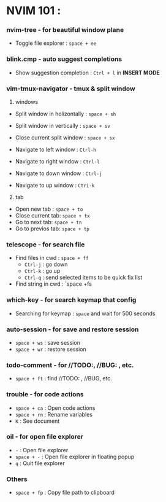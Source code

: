 # NVIM 101 :

### nvim-tree - for beautiful window plane

- Toggle file explorer : `space + ee`

### blink.cmp - auto suggest completions 

- Show suggestion completion : `Ctrl + l` in **INSERT MODE**

### vim-tmux-navigator - tmux & split window

1. windows

- Split window in holizontally : `space + sh`
- Split window in vertically : `space + sv`
- Close current split window : `space + sx`

- Navigate to left window : `Ctrl-h`
- Navigate to right window : `Ctrl-l`
- Navigate to down window : `Ctrl-j`
- Navigate to up window : `Ctri-k`

2. tab

- Open new tab : `space + to`
- Close current tab: `space + tx`
- Go to next tab: `space + tn`
- Go to previos tab: `space + tp`

### telescope - for search file

- Find files in cwd : `space + ff`
  - `Ctrl-j` : go down
  - `Ctrl-k` : go up
  - `Ctrl-q` : send selected items to be quick fix list
- Find string in cwd : `space +fs

### which-key - for search keymap that config

- Searching for keymap : `space` and wait for 500 seconds

### auto-session - for save and restore session

- `space + ws` : save session
- `space + wr` : restore session

### todo-comment - for //TODO:, //BUG: , etc.

- `space + ft` : find //TODO: , //BUG, etc.

### trouble - for code actions

- `space + ca` : Open code actions
- `space + rn` : Rename variables
- `K` : See document

### oil - for open file explorer

- `-` : Open file explorer
- `space + -` : Open file explorer in floating popup
- `q` : Quit file explorer

### Others 

- `space + fp` : Copy file path to clipboard 
